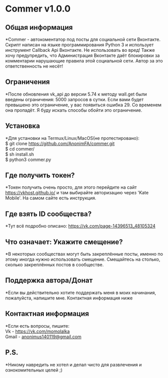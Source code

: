 Commer v1.0.0
=
Общая информация
-
*Commer - автокоментатор под посты для социальной сети Вконтакте. Скрипт написан на языке программирования Python 3 и использует инструмент Callback Api Вконтакте. Не использовать во вред! Также хочу предупредить, что Администрация Вконтакте даёт блокировки за комментарии нарушающие правила этой социальной сети. Автор за это ответственность не несёт!

Ограничения
-
*После обновления vk_api до версии 5.74 к методу wall.get были введены ограничения: 5000 запросов в сутки. Если вами будет превышено это ограничение, у вас появиться ошибка 29. Со временем она пропадёт. Я буду искать способы обойти это ограничение.

Установка
-
*Для установки на Termux/Linux/MacOS(не протестировано):  
$ git clone https://github.com/AnonimFA/commer.git  
$ cd commer/  
$ sh install.sh  
$ python3 commer.py  

Где получить токен?
-
*Токен получить очень просто, для этого перейдите на сайт https://vkhost.github.io/ и там выбирайте авторизацию через 'Kate Mobile'. На самом сайте есть инструкция.

Где взять ID сообщества?
-
*Тут всё подробно описано: https://vk.com/page-14396513_48105324

Что означает: Укажите смещение?
-
*В некоторых сообществах могут быть закреплённые посты, именно по этому иногда нужно использовать смещение. Смещайтесь на столько, сколько закреплённых постов в сообществе.

Поддержка автора/Донат
-
*Если вы действительно хотите поддержать меня в моих начинания, пожалуйста, напишите мне. Контактная информация ниже

Контактная информация
-
*Если есть вопросы, пишите:  
Vk - https://vk.com/momolalka  
Gmail - anonimus140119@gmail.com  

P.S.
-
*Никому навредить не хотел и делал чисто для развлечения и ознокомительных целей ;)
